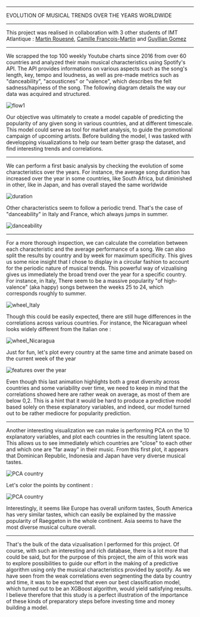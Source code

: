 
---

<p class="titletext">EVOLUTION OF MUSICAL TRENDS OVER THE YEARS WORLDWIDE</p>

---

<p class="articletext"> This project was realised in collaboration with 3 other students of IMT Atlantique : <a href="https://www.linkedin.com/in/martin-rouesn%C3%A9-81a489182/" class="linkedinlink">Martin Rouesné</a>, <a href="https://www.linkedin.com/in/camillefrancoismartin/" class="linkedinlink">Camille François-Martin</a> and <a href="https://www.linkedin.com/in/guyllian-gomez/" class="linkedinlink">Guyllian Gomez</a></p>

---

<p class="articletext"> We scrapped the top 100 weekly Youtube charts since 2016 from over 60 countries and analyzed their main musical characteristics using Spotify's API. The API provides informations on various aspects such as the song's length, key, tempo and loudness, as well as pre-made metrics such as "danceability", "acousticnes" or "valence", which describes the felt sadness/hapiness of the song. The following diagram details the way our data was acquired and structured.</p>

<img src="images/flow1spotify.png?raw=true" alt="flow1"/>

<p class="articletext">Our objective was ultimately to create a model capable of predicting the popularity of any given song in various countries, and at different timescale. This model could serve as tool for market analysis, to guide the promotional campaign of upcoming artists. Before building the model, I was tasked with developping visualizations to help our team better grasp the dataset, and find interesting trends and correlations. </p>

---

<p class="articletext">We can perform a first basic analysis by checking the evolution of some characteristics over the years. For instance, the average song duration has increased over the year in some countries, like South Africa, but diminished in other, like in Japan, and has overall stayed the same worldwide</p>

<img src="images/duration.png?raw=true" alt="duration"/>

<p class="articletext">Other characteristics seem to follow a periodic trend. That's the case of "danceability" in Italy and France, which always jumps in summer. </p>

<img src="images/danceability.png?raw=true" alt="danceability"/>

---

<p class="articletext">For a more thorough inspection, we can calculate the correlation between each characteristic and the average performance of a song. We can also split the results by country and by week for maximum specificity. This gives us some nice insight that I chose to display in a circular fashion to account for the periodic nature of musical trends. This powerful way of vizualising gives us immediately the broad trend over the year for a specific country. For instance, in Italy, There seem to be a massive popularity "of high-valence" (aka happy) songs between the weeks 25 to 24, which corresponds roughly to summer. </p>

<img src="images/wheel_Italy.png?raw=true" alt="wheel_Italy"/>

<p class="articletext">Though this could be easily expected, there are still huge differences in the correlations across various countries. For instance, the Nicaraguan wheel looks widely different from the Italian one : </p>

<img src="images/wheel_Nicaragua.png?raw=true" alt="wheel_Nicaragua"/>

<p class="articletext">Just for fun, let's plot every country at the same time and animate based on the current week of the year</p>

<img src="images/featuresovertheyear.gif?raw=true" alt="features over the year"/>

<p class="articletext">Even though this last animation highlights both a great diversity across countries and some variability over time, we need to keep in mind that the correlations showed here are rather weak on average, as most of them are below 0,2. This is a hint that it would be hard to produce a predictive model based solely on these explanatory variables, and indeed, our model turned out to be rather mediocre for popularity prediction.</p>

---

<p class="articletext">Another interesting visualization we can make is performing PCA on the 10 explanatory variables, and plot each countries in the resulting latent space. This allows us to see immediately which countries are "close" to each other and which one are "far away" in their music. From this first plot, it appears that Dominican Republic, Indonesia and Japan have very diverse musical tastes.</p>

<img src="images/PCAcountry.png?raw=true" alt="PCA country"/>

<p class="articletext">Let's color the points by continent :</p>

<img src="images/PCAcontinents.png?raw=true" alt="PCA country"/>

<p class="articletext">Interestingly, it seems like Europe has overall uniform tastes, South America has very similar tastes, which can easily be explained by the massive popularity of Raeggeton in the whole continent. Asia seems to have the most diverse musical culture overall. </p>

---

<p class="articletext">That's the bulk of the data vizualisation I performed for this project. Of course, with such an interesting and rich database, there is a lot more that could be said, but for the purpose of this project, the aim of this work was to explore possibilities to guide our effort in the making of a predictive algorithm using only the musical characteristics provided by spotify. As we have seen from the weak correlations even segmenting the data by country and time, it was to be expected that even our best classification model, which turned out to be an XGBoost algorithm, would yield satisfying results. I believe therefore that this study is a perfect illustration of the importance of these kinds of preparatory steps before investing time and money building a model.</p>

